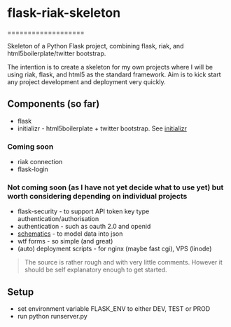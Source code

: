 # flask-riak-skeleton
===================

Skeleton of a Python Flask project, combining flask, riak, and html5boilerplate/twitter bootstrap.

The intention is to create a skeleton for my own projects where I will be using riak, flask, and html5 as the standard framework.  Aim is to kick start any project development and deployment very quickly.

## Components (so far)
* flask
* initializr - html5boilerplate + twitter bootstrap.  See [initializr](http://www.initializr.com/)

### Coming soon
* riak connection
* flask-login

### Not coming soon (as I have not yet decide what to use yet) but worth considering depending on individual projects
* flask-security - to support API token key type authentication/authorisation
* authentication - such as oauth 2.0 and openid
* [schematics](https://github.com/j2labs/schematics) - to model data into json
* wtf forms - so simple (and great)
* (auto) deployment scripts - for nginx (maybe fast cgi), VPS (linode)

> The source is rather rough and with very little comments.  However it should be self explanatory enough to get started.

## Setup
* set environment variable FLASK_ENV to either DEV, TEST or PROD
* run python runserver.py